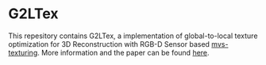 # G2LTex

This repesitory contains G2LTex, a implementation of global-to-local texture optimization for 3D Reconstruction with RGB-D Sensor based  [mvs-texturing](https://github.com/nmoehrle/mvs-texturing). More information and the paper can be found [here](http://graphvision.whu.edu.cn/).

